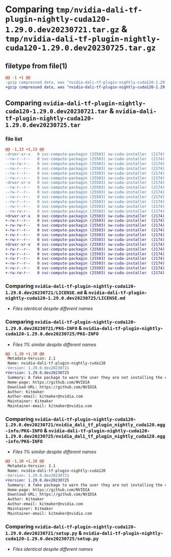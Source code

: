 # Comparing `tmp/nvidia-dali-tf-plugin-nightly-cuda120-1.29.0.dev20230721.tar.gz` & `tmp/nvidia-dali-tf-plugin-nightly-cuda120-1.29.0.dev20230725.tar.gz`

## filetype from file(1)

```diff
@@ -1 +1 @@
-gzip compressed data, was "nvidia-dali-tf-plugin-nightly-cuda120-1.29.0.dev20230721.tar", last modified: Fri Jul 21 14:23:34 2023, max compression
+gzip compressed data, was "nvidia-dali-tf-plugin-nightly-cuda120-1.29.0.dev20230725.tar", last modified: Tue Jul 25 16:23:34 2023, max compression
```

## Comparing `nvidia-dali-tf-plugin-nightly-cuda120-1.29.0.dev20230721.tar` & `nvidia-dali-tf-plugin-nightly-cuda120-1.29.0.dev20230725.tar`

### file list

```diff
@@ -1,13 +1,13 @@
-drwxr-xr-x   0 svc-compute-packagin (25503) sw-cuda-installer  (2174)        0 2023-07-21 14:23:34.313176 nvidia-dali-tf-plugin-nightly-cuda120-1.29.0.dev20230721/
--rw-r--r--   0 svc-compute-packagin (25503) sw-cuda-installer  (2174)      469 2023-07-21 14:23:34.000000 nvidia-dali-tf-plugin-nightly-cuda120-1.29.0.dev20230721/ERROR.txt
--rw-rw-r--   0 svc-compute-packagin (25503) sw-cuda-installer  (2174)    11336 2023-07-06 05:01:19.000000 nvidia-dali-tf-plugin-nightly-cuda120-1.29.0.dev20230721/LICENSE.md
--rw-r--r--   0 svc-compute-packagin (25503) sw-cuda-installer  (2174)       37 2023-07-21 14:23:34.000000 nvidia-dali-tf-plugin-nightly-cuda120-1.29.0.dev20230721/PACKAGE_NAME
--rw-r--r--   0 svc-compute-packagin (25503) sw-cuda-installer  (2174)     1708 2023-07-21 14:23:34.309176 nvidia-dali-tf-plugin-nightly-cuda120-1.29.0.dev20230721/PKG-INFO
--rw-r--r--   0 svc-compute-packagin (25503) sw-cuda-installer  (2174)      316 2023-07-21 14:23:34.000000 nvidia-dali-tf-plugin-nightly-cuda120-1.29.0.dev20230721/README.rst
-drwxr-xr-x   0 svc-compute-packagin (25503) sw-cuda-installer  (2174)        0 2023-07-21 14:23:34.309176 nvidia-dali-tf-plugin-nightly-cuda120-1.29.0.dev20230721/nvidia_dali_tf_plugin_nightly_cuda120.egg-info/
--rw-r--r--   0 svc-compute-packagin (25503) sw-cuda-installer  (2174)     1708 2023-07-21 14:23:34.000000 nvidia-dali-tf-plugin-nightly-cuda120-1.29.0.dev20230721/nvidia_dali_tf_plugin_nightly_cuda120.egg-info/PKG-INFO
--rw-r--r--   0 svc-compute-packagin (25503) sw-cuda-installer  (2174)      297 2023-07-21 14:23:34.000000 nvidia-dali-tf-plugin-nightly-cuda120-1.29.0.dev20230721/nvidia_dali_tf_plugin_nightly_cuda120.egg-info/SOURCES.txt
--rw-r--r--   0 svc-compute-packagin (25503) sw-cuda-installer  (2174)        1 2023-07-21 14:23:34.000000 nvidia-dali-tf-plugin-nightly-cuda120-1.29.0.dev20230721/nvidia_dali_tf_plugin_nightly_cuda120.egg-info/dependency_links.txt
--rw-r--r--   0 svc-compute-packagin (25503) sw-cuda-installer  (2174)       22 2023-07-21 14:23:34.000000 nvidia-dali-tf-plugin-nightly-cuda120-1.29.0.dev20230721/nvidia_dali_tf_plugin_nightly_cuda120.egg-info/top_level.txt
--rw-r--r--   0 svc-compute-packagin (25503) sw-cuda-installer  (2174)       38 2023-07-21 14:23:34.313176 nvidia-dali-tf-plugin-nightly-cuda120-1.29.0.dev20230721/setup.cfg
--rw-rw-r--   0 svc-compute-packagin (25503) sw-cuda-installer  (2174)     4560 2023-07-06 05:01:19.000000 nvidia-dali-tf-plugin-nightly-cuda120-1.29.0.dev20230721/setup.py
+drwxr-xr-x   0 svc-compute-packagin (25503) sw-cuda-installer  (2174)        0 2023-07-25 16:23:34.370098 nvidia-dali-tf-plugin-nightly-cuda120-1.29.0.dev20230725/
+-rw-r--r--   0 svc-compute-packagin (25503) sw-cuda-installer  (2174)      469 2023-07-25 16:23:34.000000 nvidia-dali-tf-plugin-nightly-cuda120-1.29.0.dev20230725/ERROR.txt
+-rw-rw-r--   0 svc-compute-packagin (25503) sw-cuda-installer  (2174)    11336 2023-07-06 05:01:19.000000 nvidia-dali-tf-plugin-nightly-cuda120-1.29.0.dev20230725/LICENSE.md
+-rw-r--r--   0 svc-compute-packagin (25503) sw-cuda-installer  (2174)       37 2023-07-25 16:23:34.000000 nvidia-dali-tf-plugin-nightly-cuda120-1.29.0.dev20230725/PACKAGE_NAME
+-rw-r--r--   0 svc-compute-packagin (25503) sw-cuda-installer  (2174)     1708 2023-07-25 16:23:34.370098 nvidia-dali-tf-plugin-nightly-cuda120-1.29.0.dev20230725/PKG-INFO
+-rw-r--r--   0 svc-compute-packagin (25503) sw-cuda-installer  (2174)      316 2023-07-25 16:23:34.000000 nvidia-dali-tf-plugin-nightly-cuda120-1.29.0.dev20230725/README.rst
+drwxr-xr-x   0 svc-compute-packagin (25503) sw-cuda-installer  (2174)        0 2023-07-25 16:23:34.370098 nvidia-dali-tf-plugin-nightly-cuda120-1.29.0.dev20230725/nvidia_dali_tf_plugin_nightly_cuda120.egg-info/
+-rw-r--r--   0 svc-compute-packagin (25503) sw-cuda-installer  (2174)     1708 2023-07-25 16:23:34.000000 nvidia-dali-tf-plugin-nightly-cuda120-1.29.0.dev20230725/nvidia_dali_tf_plugin_nightly_cuda120.egg-info/PKG-INFO
+-rw-r--r--   0 svc-compute-packagin (25503) sw-cuda-installer  (2174)      297 2023-07-25 16:23:34.000000 nvidia-dali-tf-plugin-nightly-cuda120-1.29.0.dev20230725/nvidia_dali_tf_plugin_nightly_cuda120.egg-info/SOURCES.txt
+-rw-r--r--   0 svc-compute-packagin (25503) sw-cuda-installer  (2174)        1 2023-07-25 16:23:34.000000 nvidia-dali-tf-plugin-nightly-cuda120-1.29.0.dev20230725/nvidia_dali_tf_plugin_nightly_cuda120.egg-info/dependency_links.txt
+-rw-r--r--   0 svc-compute-packagin (25503) sw-cuda-installer  (2174)       22 2023-07-25 16:23:34.000000 nvidia-dali-tf-plugin-nightly-cuda120-1.29.0.dev20230725/nvidia_dali_tf_plugin_nightly_cuda120.egg-info/top_level.txt
+-rw-r--r--   0 svc-compute-packagin (25503) sw-cuda-installer  (2174)       38 2023-07-25 16:23:34.370098 nvidia-dali-tf-plugin-nightly-cuda120-1.29.0.dev20230725/setup.cfg
+-rw-rw-r--   0 svc-compute-packagin (25503) sw-cuda-installer  (2174)     4560 2023-07-06 05:01:19.000000 nvidia-dali-tf-plugin-nightly-cuda120-1.29.0.dev20230725/setup.py
```

### Comparing `nvidia-dali-tf-plugin-nightly-cuda120-1.29.0.dev20230721/LICENSE.md` & `nvidia-dali-tf-plugin-nightly-cuda120-1.29.0.dev20230725/LICENSE.md`

 * *Files identical despite different names*

### Comparing `nvidia-dali-tf-plugin-nightly-cuda120-1.29.0.dev20230721/PKG-INFO` & `nvidia-dali-tf-plugin-nightly-cuda120-1.29.0.dev20230725/PKG-INFO`

 * *Files 1% similar despite different names*

```diff
@@ -1,10 +1,10 @@
 Metadata-Version: 2.1
 Name: nvidia-dali-tf-plugin-nightly-cuda120
-Version: 1.29.0.dev20230721
+Version: 1.29.0.dev20230725
 Summary: A fake package to warn the user they are not installing the correct package.
 Home-page: https://github.com/NVIDIA
 Download-URL: https://github.com/NVIDIA
 Author: Kitmaker
 Author-email: kitmaker@nvidia.com
 Maintainer: Kitmaker
 Maintainer-email: kitmaker@nvidia.com
```

### Comparing `nvidia-dali-tf-plugin-nightly-cuda120-1.29.0.dev20230721/nvidia_dali_tf_plugin_nightly_cuda120.egg-info/PKG-INFO` & `nvidia-dali-tf-plugin-nightly-cuda120-1.29.0.dev20230725/nvidia_dali_tf_plugin_nightly_cuda120.egg-info/PKG-INFO`

 * *Files 1% similar despite different names*

```diff
@@ -1,10 +1,10 @@
 Metadata-Version: 2.1
 Name: nvidia-dali-tf-plugin-nightly-cuda120
-Version: 1.29.0.dev20230721
+Version: 1.29.0.dev20230725
 Summary: A fake package to warn the user they are not installing the correct package.
 Home-page: https://github.com/NVIDIA
 Download-URL: https://github.com/NVIDIA
 Author: Kitmaker
 Author-email: kitmaker@nvidia.com
 Maintainer: Kitmaker
 Maintainer-email: kitmaker@nvidia.com
```

### Comparing `nvidia-dali-tf-plugin-nightly-cuda120-1.29.0.dev20230721/setup.py` & `nvidia-dali-tf-plugin-nightly-cuda120-1.29.0.dev20230725/setup.py`

 * *Files identical despite different names*

